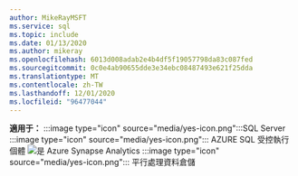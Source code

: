 ```yaml
---
author: MikeRayMSFT
ms.service: sql
ms.topic: include
ms.date: 01/13/2020
ms.author: mikeray
ms.openlocfilehash: 6013d008adab2e4b4df5f19057798da83c087fed
ms.sourcegitcommit: 0c0e4ab90655dde3e34ebc08487493e621f25dda
ms.translationtype: MT
ms.contentlocale: zh-TW
ms.lasthandoff: 12/01/2020
ms.locfileid: "96477044"
---
```

<Token>**適用于：** :::image type="icon" source="media/yes-icon.png":::SQL Server :::image type="icon" source="media/yes-icon.png"::: AZURE SQL 受控執行個體 ![ 是 ](media/yes-icon.png) Azure Synapse Analytics :::image type="icon" source="media/yes-icon.png"::: 平行處理資料倉儲</Token>
